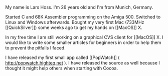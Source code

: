 

My name is Lars Hoss. I'm 26 years old and I'm from Munich, Germany.

Started C and 68K Assembler programming on the Amiga 500. Switched
to Linux and Windows afterwards. Bought my very first Mac (733MHz [[QuickSilver]])
some weeks ago to get my hands on [[MacOS]] X.

In my free time I am still working on a graphical CVS client for [[MacOS]] X.
I would like to write some smaller articles for beginners in order
to help them to prevent the pitfalls I faced. 

I have released my first small app called [[PopWatch]] ( http://popwatch.highteq.net ). I have released the source as well because I thought it might help others when starting with Cocoa.